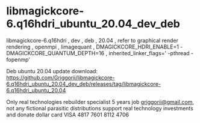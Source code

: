 # libmagickcore-6.q16hdri_ubuntu_20.04_dev_deb
libmagickcore-6.q16hdri , dev , deb , 20.04 , refer to graphical render rendering , openmpi , limagequant , DMAGICKCORE_HDRI_ENABLE=1 -DMAGICKCORE_QUANTUM_DEPTH=16 , inherited_linker_flags=' -pthread -fopenmp'

Deb ubuntu 20.04 update download: https://github.com/Griggorii/libmagickcore-6.q16hdri_ubuntu_20.04_dev_deb/releases/tag/libmagickcore-6.q16hdri_ubuntu_20.04

Only real technologies rebuilder specialist 5 years job griggorii@gmail.com, not any fictional parasitic distributions support real technology investments and donate dollar card VISA 4817 7601 8112 4706
